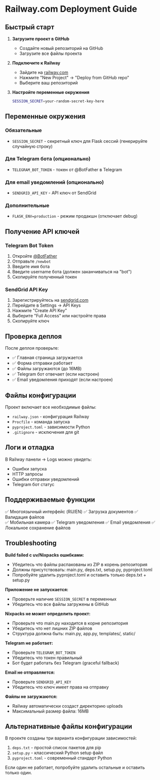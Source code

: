 # Railway.com Deployment Guide

## Быстрый старт

1. **Загрузите проект в GitHub**
   - Создайте новый репозиторий на GitHub
   - Загрузите все файлы проекта

2. **Подключите к Railway**
   - Зайдите на [railway.com](https://railway.com)
   - Нажмите "New Project" → "Deploy from GitHub repo"
   - Выберите ваш репозиторий

3. **Настройте переменные окружения**
   ```bash
   SESSION_SECRET=your-random-secret-key-here
   ```

## Переменные окружения

### Обязательные
- `SESSION_SECRET` - секретный ключ для Flask сессий (генерируйте случайную строку)

### Для Telegram бота (опционально)
- `TELEGRAM_BOT_TOKEN` - токен от @BotFather в Telegram

### Для email уведомлений (опционально)  
- `SENDGRID_API_KEY` - API ключ от SendGrid

### Дополнительные
- `FLASK_ENV=production` - режим продакшн (отключает debug)

## Получение API ключей

### Telegram Bot Token
1. Откройте [@BotFather](https://t.me/botfather)
2. Отправьте `/newbot`
3. Введите имя бота
4. Введите username бота (должен заканчиваться на "bot")
5. Скопируйте полученный токен

### SendGrid API Key
1. Зарегистрируйтесь на [sendgrid.com](https://sendgrid.com)
2. Перейдите в Settings → API Keys
3. Нажмите "Create API Key"
4. Выберите "Full Access" или настройте права
5. Скопируйте ключ

## Проверка деплоя

После деплоя проверьте:
- ✅ Главная страница загружается
- ✅ Форма отправки работает
- ✅ Файлы загружаются (до 16MB)
- ✅ Telegram бот отвечает (если настроен)
- ✅ Email уведомления приходят (если настроен)

## Файлы конфигурации

Проект включает все необходимые файлы:
- `railway.json` - конфигурация Railway
- `Procfile` - команда запуска
- `pyproject.toml` - зависимости Python
- `.gitignore` - исключения для git

## Логи и отладка

В Railway панели → Logs можно увидеть:
- Ошибки запуска
- HTTP запросы
- Ошибки отправки уведомлений
- Telegram бот статус

## Поддерживаемые функции

✅ Многоязычный интерфейс (RU/EN)
✅ Загрузка документов
✅ Валидация файлов  
✅ Мобильная камера
✅ Telegram уведомления
✅ Email уведомления
✅ Локальное сохранение файлов

## Troubleshooting

**Build failed с uv/Nixpacks ошибками:**
- Убедитесь что файлы распакованы из ZIP в корень репозитория
- Должны присутствовать: main.py, deps.txt, setup.py, pyproject.toml
- Попробуйте удалить pyproject.toml и оставить только deps.txt + setup.py

**Приложение не запускается:**
- Проверьте наличие `SESSION_SECRET` в переменных
- Убедитесь что все файлы загружены в GitHub

**Nixpacks не может определить проект:**
- Проверьте что main.py находится в корне репозитория
- Убедитесь что нет лишних ZIP файлов
- Структура должна быть: main.py, app.py, templates/, static/

**Telegram не работает:**
- Проверьте `TELEGRAM_BOT_TOKEN` 
- Убедитесь что токен правильный
- Бот будет работать без Telegram (graceful fallback)

**Email не отправляется:**
- Проверьте `SENDGRID_API_KEY`
- Убедитесь что ключ имеет права на отправку

**Файлы не загружаются:**
- Railway автоматически создаст директорию uploads
- Максимальный размер файла: 16MB

## Альтернативные файлы конфигурации

В проекте созданы три варианта конфигурации зависимостей:
1. `deps.txt` - простой список пакетов для pip
2. `setup.py` - классический Python setup файл  
3. `pyproject.toml` - современный стандарт Python

Если один не работает, попробуйте удалить остальные и оставить только один.